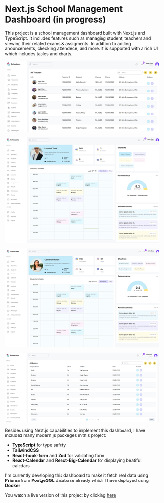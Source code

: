 # Next.js School Management Dashboard (in progress)

This project is a school management dashboard built with Next.js and TypeScript. It includes features such as managing student, teachers and viewing their related exams & assigments. In addtion to adding anouncements, checking attendece, and more. It is supported with a rich UI
which includes tables and charts.

![Teachers List Page](./src/assets/catalogue/teacher_list.jpeg)

![Teacher Page](./src/assets/catalogue/teacher_page.jpeg)

![Student Page](./src/assets/catalogue/student_page.jpeg)

![Exams Page](./src/assets/catalogue/exams_list.jpeg)

Besides using Next.js capabilities to implement this dashboard, I have included many modern js packeges in this project:

- **TypeScript** for type safety
- **TailwindCSS**
- **React-hook-form** and **Zod** for validating form
- **React-Calendar** and **React-Big-Calendar** for displaying beatiful caledars

I'm currently developing this dashboard to make it fetch real data using **Prisma** from **PostgeSQL** database already which I have deployed using **Docker**

You watch a live version of this project by clicking [here](https://m-mohammad25.github.io/ECommerce-App-with-React-TypeScript/)
